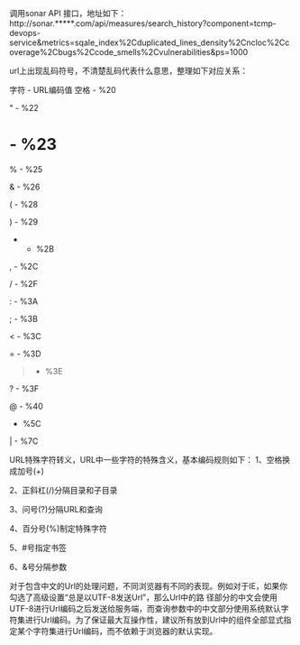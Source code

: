 调用sonar API 接口，地址如下：
http://sonar.*****.com/api/measures/search_history?component=tcmp-devops-service&metrics=sqale_index%2Cduplicated_lines_density%2Cncloc%2Ccoverage%2Cbugs%2Ccode_smells%2Cvulnerabilities&ps=1000

url上出现乱码符号，不清楚乱码代表什么意思，整理如下对应关系：

字符 - URL编码值
空格 - %20

" - %22

# - %23

% - %25

& - %26

( - %28

) - %29

+ - %2B

, - %2C

/ - %2F

: - %3A

; - %3B

< - %3C

= - %3D

> - %3E

? - %3F

@ - %40

- %5C

| - %7C

URL特殊字符转义，URL中一些字符的特殊含义，基本编码规则如下：
1、空格换成加号(+)

2、正斜杠(/)分隔目录和子目录

3、问号(?)分隔URL和查询

4、百分号(%)制定特殊字符

5、#号指定书签

6、&号分隔参数

对于包含中文的Url的处理问题，不同浏览器有不同的表现。例如对于IE，如果你勾选了高级设置“总是以UTF-8发送Url”，那么Url中的路 径部分的中文会使用UTF-8进行Url编码之后发送给服务端，而查询参数中的中文部分使用系统默认字符集进行Url编码。为了保证最大互操作性，建议所有放到Url中的组件全部显式指定某个字符集进行Url编码，而不依赖于浏览器的默认实现。
